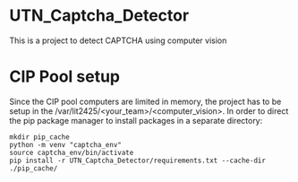 # UTN_Captcha_Detector
This is a project to detect CAPTCHA using computer vision

# CIP Pool setup
Since the CIP pool computers are limited in memory, the project has to be setup in the /var/lit2425/<your_team>/<computer_vision>.
In order to direct the pip package manager to install packages in a separate directory:
```
mkdir pip_cache
python -m venv "captcha_env"
source captcha_env/bin/activate
pip install -r UTN_Captcha_Detector/requirements.txt --cache-dir ./pip_cache/
```

